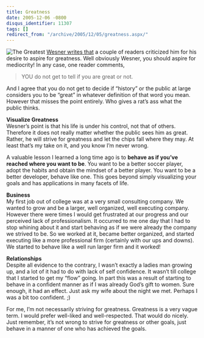 ```yaml
---
title: Greatness
date: 2005-12-06 -0800
disqus_identifier: 11307
tags: []
redirect_from: "/archive/2005/12/05/greatness.aspx/"
---
```


![The Greatest](https://haacked.com/images/TheGreatest.jpg) [Wesner
writes
that](http://wesnerm.blogs.com/net_undocumented/2005/12/think_big.html)
a couple of readers criticized him for his desire to aspire for
greatness. Well obviously Wesner, you should aspire for mediocrity! In
any case, one reader comments,

> YOU do not get to tell if you are great or not.

And I agree that you do not get to decide if “history” or the public at
large considers you to be “great” in whatever definition of that word
you mean. However that misses the point entirely. Who gives a rat’s ass
what the public thinks.

**Visualize Greatness**\
 Wesner’s point is that his life is under his control, not that of
others. Therefore it does not really matter whether the public sees him
as great. Rather, he will strive for greatness and let the chips fall
where they may. At least that’s my take on it, and you know I’m never
wrong.

A valuable lesson I learned a long time ago is to **behave as if you’ve
reached where you want to be**. You want to be a better soccer player,
adopt the habits and obtain the mindset of a better player. You want to
be a better developer, behave like one. This goes beyond simply
visualizing your goals and has applications in many facets of life.

**Business**\
 My first job out of college was at a very small consulting company. We
wanted to grow and be a larger, well organized, well executing company.
However there were times I would get frustrated at our progress and our
perceived lack of professionalism. It occurred to me one day that I had
to stop whining about it and start behaving as if we were already the
company we strived to be. So we worked at it, became better organized,
and started executing like a more professional firm (certainly with our
ups and downs). We started to behave like a well run larger firm and it
worked!

**Relationships**\
 Despite all evidence to the contrary, I wasn’t exactly a ladies man
growing up, and a lot of it had to do with lack of self confidence. It
wasn’t till college that I started to get my “flow” going. In part this
was a result of starting to behave in a confident manner as if I was
already God’s gift to women. Sure enough, it had an effect. Just ask my
wife about the night we met. Perhaps I was a bit too confident. ;)

For me, I’m not necessarily striving for greatness. Greatness is a very
vague term. I would prefer well-liked and well-respected. That would do
nicely. Just remember, it’s not wrong to strive for greatness or other
goals, just behave in a manner of one who has achieved the goals.

